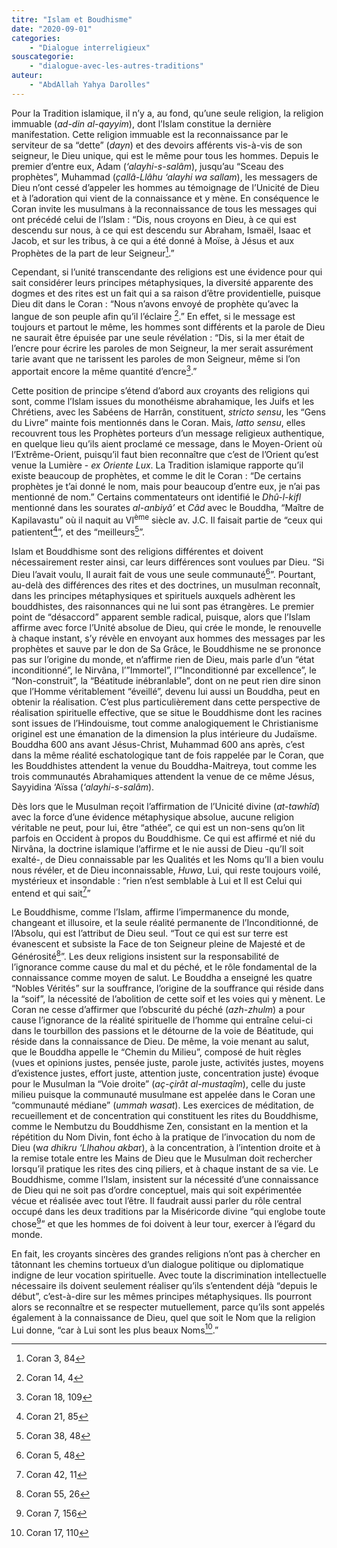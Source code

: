 ```yaml
---
titre: "Islam et Boudhisme"
date: "2020-09-01"
categories: 
	- "Dialogue interreligieux"
souscategorie: 
	- "dialogue-avec-les-autres-traditions"
auteur: 
	- "AbdAllah Yahya Darolles"
---
```


Pour la Tradition islamique, il n’y a, au fond, qu’une seule religion, la religion immuable (*ad-din al-qayyim*), dont l’Islam constitue la dernière manifestation. Cette religion immuable
est la reconnaissance par le serviteur de sa “dette” (*dayn*) et des devoirs afférents vis-à-vis de son seigneur, le Dieu unique, qui est le même pour tous les hommes. Depuis le premier
d’entre eux, Adam (*‘alayhi-s-salâm*), jusqu’au “Sceau des prophètes”, Muhammad (*çallâ-Llâhu ‘alayhi wa sallam*), les messagers de Dieu n’ont cessé d’appeler les hommes au
témoignage de l’Unicité de Dieu et à l’adoration qui vient de la connaissance et y mène. En conséquence le Coran invite les musulmans à la reconnaissance de tous les messages qui ont précédé
celui de l’Islam : “Dis, nous croyons en Dieu, à ce qui est descendu sur nous, à ce qui est descendu sur Abraham, Ismaël, Isaac et Jacob, et sur les tribus, à ce qui a été donné à Moïse, à Jésus
et aux Prophètes de la part de leur Seigneur[^1].”

Cependant, si l’unité transcendante des religions est une évidence pour qui sait considérer leurs principes métaphysiques, la diversité apparente des dogmes et des rites est un fait qui a sa
raison d’être providentielle, puisque Dieu dit dans le Coran : “Nous n’avons envoyé de prophète qu’avec la langue de son peuple afin qu’il l’éclaire [^2].” En effet, si le message est toujours et partout le même, les hommes sont différents et la parole de Dieu ne saurait être épuisée par une seule révélation : “Dis, si la mer
était de l’encre pour écrire les paroles de mon Seigneur, la mer serait assurément tarie avant que ne tarissent les paroles de mon Seigneur, même si l’on apportait encore la même quantité
d’encre[^3].”

Cette position de principe s’étend d’abord aux croyants des religions qui sont, comme l’Islam issues du monothéisme abrahamique, les Juifs et les Chrétiens, avec les Sabéens de Harrân,
constituent, *stricto sensu*, les “Gens du Livre” mainte fois mentionnés dans le Coran. Mais, *latto sensu*, elles recouvrent tous les Prophètes porteurs d’un message religieux
authentique, en quelque lieu qu’ils aient proclamé ce message, dans le Moyen-Orient où l’Extrême-Orient, puisqu’il faut bien reconnaître que c’est de l’Orient qu’est venue la Lumière - *ex
Oriente Lux*. La Tradition islamique rapporte qu’il existe beaucoup de prophètes, et comme le dit le Coran : “De certains prophètes je t’ai donné le nom, mais pour beaucoup d’entre eux, je
n’ai pas mentionné de nom.” Certains commentateurs ont identifié le *Dhû-l-kifl* mentionné dans les sourates *al-anbiyâ’* et *Câd* avec le Bouddha, “Maître de Kapilavastu” où
il naquit au VI<sup>ème</sup> siècle av. J.C. Il faisait partie de “ceux qui patientent[^4]”, et des “meilleurs[^5]”.

Islam et Bouddhisme sont des religions différentes et doivent nécessairement rester ainsi, car leurs différences sont voulues par Dieu. “Si Dieu l’avait voulu, Il aurait fait de vous une seule
communauté[^6]”. Pourtant, au-delà des différences des rites et des doctrines, un musulman reconnaît, dans les principes métaphysiques et spirituels
auxquels adhèrent les bouddhistes, des raisonnances qui ne lui sont pas étrangères. Le premier point de “désaccord” apparent semble radical, puisque, alors que l’Islam affirme avec force l’Unité
absolue de Dieu, qui crée le monde, le renouvelle à chaque instant, s’y révèle en envoyant aux hommes des messages par les prophètes et sauve par le don de Sa Grâce, le Bouddhisme ne se prononce
pas sur l’origine du monde, et n’affirme rien de Dieu, mais parle d’un “état inconditionné”, le Nirvâna, l’”Immortel”, l’”Inconditionné par excellence”, le “Non-construit”, la “Béatitude
inébranlable”, dont on ne peut rien dire sinon que l’Homme véritablement “éveillé”, devenu lui aussi un Bouddha, peut en obtenir la réalisation. C’est plus particulièrement dans cette perspective
de réalisation spirituelle effective, que se situe le Bouddhisme dont les racines sont issues de l’Hindouisme, tout comme analogiquement le Christianisme originel est une émanation de la
dimension la plus intérieure du Judaïsme. Bouddha 600 ans avant Jésus-Christ, Muhammad 600 ans après, c’est dans la même réalité eschatologique tant de fois rappelée par le Coran, que les
Bouddhistes attendent la venue du Bouddha-Maitreya, tout comme les trois communautés Abrahamiques attendent la venue de ce même Jésus, Sayyidina ‘Aïssa (*‘alayhi-s-salâm*).

Dès lors que le Musulman reçoit l’affirmation de l’Unicité divine (*at-tawhîd*) avec la force d’une évidence métaphysique absolue, aucune religion véritable ne peut, pour lui, être
“athée”, ce qui est un non-sens qu’on lit parfois en Occident à propos du Bouddhisme. Ce qui est affirmé et nié du Nirvâna, la doctrine islamique l’affirme et le nie aussi de Dieu -qu’Il soit
exalté-, de Dieu connaissable par les Qualités et les Noms qu’Il a bien voulu nous révéler, et de Dieu inconnaissable, *Huwa*, Lui, qui reste toujours voilé, mystérieux et insondable :
“rien n’est semblable à Lui et Il est Celui qui entend et qui sait[^7]”

Le Bouddhisme, comme l’Islam, affirme l’impermanence du monde, changeant et illusoire, et la seule réalité permanente de l’Inconditionné, de l’Absolu, qui est l’attribut de Dieu seul. “Tout ce
qui est sur terre est évanescent et subsiste la Face de ton Seigneur pleine de Majesté et de Générosité[^8]”. Les deux religions insistent sur la
responsabilité de l’ignorance comme cause du mal et du péché, et le rôle fondamental de la connaissance comme moyen de salut. Le Bouddha a enseigné les quatre “Nobles Vérités” sur la souffrance,
l’origine de la souffrance qui réside dans la “soif”, la nécessité de l’abolition de cette soif et les voies qui y mènent. Le Coran ne cesse d’affirmer que l’obscurité du péché
(*azh-zhulm*) a pour cause l’ignorance de la réalité spirituelle de l’homme qui entraîne celui-ci dans le tourbillon des passions et le détourne de la voie de Béatitude, qui réside dans la
connaissance de Dieu. De même, la voie menant au salut, que le Bouddha appelle le “Chemin du Milieu”, composé de huit règles (vues et opinions justes, pensée juste, parole juste, activités
justes, moyens d’existence justes, effort juste, attention juste, concentration juste) évoque pour le Musulman la “Voie droite” (*aç-çirât al-mustaqîm*), celle du juste milieu puisque la
communauté musulmane est appelée dans le Coran une “communauté médiane” (*ummah wasat*). Les exercices de méditation, de recueillement et de concentration qui constituent les
rites du Bouddhisme, comme le Nembutzu du Bouddhisme Zen, consistant en la mention et la répétition du Nom Divin, font écho à la pratique de l’invocation du nom de Dieu (w*a dhikru ‘Llhahou
akba*r), à la concentration, à l’intention droite et à la remise totale entre les Mains de Dieu que le Musulman doit rechercher lorsqu’il pratique les rites des cinq piliers, et à chaque
instant de sa vie. Le Bouddhisme, comme l’Islam, insistent sur la nécessité d’une connaissance de Dieu qui ne soit pas d’ordre conceptuel, mais qui soit expérimentée vécue et réalisée avec tout
l’être. Il faudrait aussi parler du rôle central occupé dans les deux traditions par la Miséricorde divine “qui englobe toute chose[^9]” et que les
hommes de foi doivent à leur tour, exercer à l’égard du monde.

En fait, les croyants sincères des grandes religions n’ont pas à chercher en tâtonnant les chemins tortueux d’un dialogue politique ou diplomatique indigne de leur vocation spirituelle. Avec
toute la discrimination intellectuelle nécessaire ils doivent seulement réaliser qu’ils s’entendent déjà “depuis le début”, c’est-à-dire sur les mêmes principes métaphysiques. Ils pourront alors
se reconnaître et se respecter mutuellement, parce qu’ils sont appelés également à la connaissance de Dieu, quel que soit le Nom que la religion Lui donne, “car à Lui sont les plus beaux
Noms[^10].”

[^1]:  Coran 3, 84
[^2]:  Coran 14, 4
[^3]:  Coran 18, 109
[^4]:  Coran 21, 85
[^5]:  Coran 38, 48
[^6]:  Coran 5, 48
[^7]:  Coran 42, 11
[^8]:  Coran 55, 26
[^9]:  Coran 7, 156
[^10]:  Coran 17, 110
